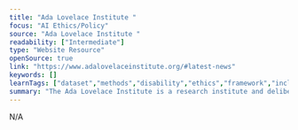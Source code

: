 ```yaml
---
title: "Ada Lovelace Institute "
focus: "AI Ethics/Policy"
source: "Ada Lovelace Institute "
readability: ["Intermediate"]
type: "Website Resource"
openSource: true
link: "https://www.adalovelaceinstitute.org/#latest-news"
keywords: []
learnTags: ["dataset","methods","disability","ethics","framework","inclusivePractice","notForProfit","solution","trust"]
summary: "The Ada Lovelace Institute is a research institute and deliberative body dedicated to ensuring that data and AI work for people and society, with the core belief that the benefits of data and AI must be justly and equitably distributed and enhance individual and social wellbeing. "
---
```

N/A
